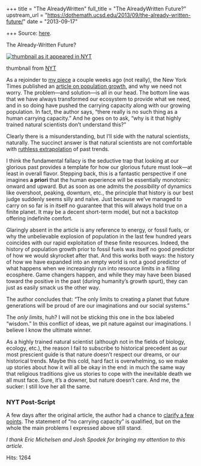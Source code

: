 +++
title = "The AlreadyWritten"
full_title = "The AlreadyWritten Future?"
upstream_url = "https://dothemath.ucsd.edu/2013/09/the-already-written-future/"
date = "2013-09-17"

+++
Source: [here](https://dothemath.ucsd.edu/2013/09/the-already-written-future/).

The Already-Written Future?

[![thumbnail as it appeared in NYT](https://dothemath.ucsd.edu/wp-content/uploads/2013/09/NYT-pop-thumb.jpg)](https://dothemath.ucsd.edu/wp-content/uploads/2013/09/NYT-pop-thumb.jpg)

thumbnail from [NYT](http://www.nytimes.com/2013/09/14/opinion/overpopulation-is-not-the-problem.html "NYT article on population growth")

As a rejoinder to [my piece](https://dothemath.ucsd.edu/2013/09/the-real-population-problem/ "The Real Population Problem") a couple weeks ago (not really), the New York Times published an [article on population growth](http://www.nytimes.com/2013/09/14/opinion/overpopulation-is-not-the-problem.html "NYT article on population growth"), and why we need not worry. The problem—and solution—is all in our head.
The bottom line was that we have always transformed our ecosystem to provide what we need, and in so doing have pushed the carrying capacity along with our growing population. In fact, the author says, “there really is no such thing as a human carrying capacity.” And he goes on to ask, “why is it that highly trained natural scientists don’t understand this?”

Clearly there is a misunderstanding, but I’ll side with the natural scientists, naturally. The succinct answer is that natural scientists are not comfortable with [ruthless extrapolation](https://dothemath.ucsd.edu/2012/06/ruthless-extrapolation/ "Ruthless Extrapolation") of past trends.

I think the fundamental fallacy is the seductive trap that looking at our glorious past provides a template for how our glorious future must look—at least in overall flavor. Stepping back, this is a fantastic perspective if one imagines **a priori** that the human experience will be essentially monotonic: onward and upward. But as soon as one admits the *possibility* of dynamics like overshoot, peaking, downturn, etc., the principle that history is our best judge suddenly seems silly and naïve. Just because we’ve managed to carry on so far is in itself no guarantee that this will always hold true on a finite planet. It may be a decent short-term model, but not a backstop offering indefinite comfort.

Glaringly absent in the article is any reference to energy, or fossil fuels, or why the unbelievable explosion of population in the last few hundred years coincides with our rapid exploitation of these finite resources. Indeed, the history of population growth prior to fossil fuels was itself no good predictor of how we would skyrocket after that. And this works both ways: the history of how we have expanded into an empty world is not a good predictor of what happens when we increasingly run into resource limits in a filling ecosphere. Game changers happen, and while they may have been biased toward the positive in the past (during humanity’s growth spurt), they can just as easily smack us the other way.

The author concludes that: “The only limits to creating a planet that future generations will be proud of are our imaginations and our social systems.”

The *only limits*, huh? I will not be sticking this one in the box labeled “wisdom.” In this conflict of ideas, we pit nature against our imaginations. I believe I know the ultimate winner.

As a highly trained natural scientist (although not in the fields of biology, ecology, etc.), the reason I fail to subscribe to historical precedent as our most prescient guide is that nature doesn’t respect our dreams, or our historical trends. Maybe this cold, hard fact is overwhelming, so we make up stories about how it will all be okay in the end: in much the same way that religious traditions give us stories to cope with the inevitable death we all must face. Sure, it’s a downer, but nature doesn’t care. And me, the sucker: I still love her all the same.

### NYT Post-Script

A few days after the original article, the author had a chance to [clarify a few points](http://dotearth.blogs.nytimes.com/2013/09/16/an-ecologist-explains-contested-view-of-planetary-limits/?src=rechp&_r=0). The statement of “no carrying capacity” is qualified, but on the whole the main problems I expressed above still stand.

*I thank Eric Michelsen and Josh Spodek for bringing my attention to this article.*

Hits: 1264

[](https://www.addtoany.com/add_to/facebook?linkurl=https%3A%2F%2Fdothemath.ucsd.edu%2F2013%2F09%2Fthe-already-written-future%2F&linkname=The%20Already-Written%20Future%3F "Facebook")[](https://www.addtoany.com/add_to/twitter?linkurl=https%3A%2F%2Fdothemath.ucsd.edu%2F2013%2F09%2Fthe-already-written-future%2F&linkname=The%20Already-Written%20Future%3F "Twitter")[](https://www.addtoany.com/add_to/email?linkurl=https%3A%2F%2Fdothemath.ucsd.edu%2F2013%2F09%2Fthe-already-written-future%2F&linkname=The%20Already-Written%20Future%3F "Email")[](https://www.addtoany.com/share)
